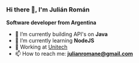 ### Hi there 👋, I'm Julián Román

**Software developer from Argentina**

- 🔭 I’m currently building API's on **Java**
- 🌱 I’m currently learning **NodeJS**
- 👯 Working at [Unitech](https://www.unitech-corp.com/)
- 📫 How to reach me: **julianromane@gmail.com**

